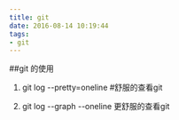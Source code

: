 ```yaml
---
title: git
date: 2016-08-14 10:19:44
tags: 
- git
---
```


##git 的使用

1. git log --pretty=oneline  #舒服的查看git

2. git log --graph --oneline  更舒服的查看git